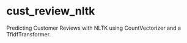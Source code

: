 # cust_review_nltk
Predicting Customer Reviews with NLTK using CountVectorizer and a TfidfTransformer.
